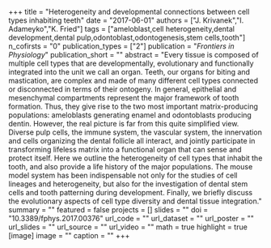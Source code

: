 +++
title = "Heterogeneity and developmental connections between cell types inhabiting teeth"
date = "2017-06-01"
authors = ["J. Krivanek","I. Adameyko","K. Fried"]
tags = ["ameloblast,cell heterogeneity,dental development,dental pulp,odontoblast,odontogenesis,stem cells,tooth"]
n_cofirsts = "0"
publication_types = ["2"]
publication = "_Frontiers in Physiology_"
publication_short = ""
abstract = "Every tissue is composed of multiple cell types that are developmentally, evolutionary and functionally integrated into the unit we call an organ. Teeth, our organs for biting and mastication, are complex and made of many different cell types connected or disconnected in terms of their ontogeny. In general, epithelial and mesenchymal compartments represent the major framework of tooth formation. Thus, they give rise to the two most important matrix-producing populations: ameloblasts generating enamel and odontoblasts producing dentin. However, the real picture is far from this quite simplified view. Diverse pulp cells, the immune system, the vascular system, the innervation and cells organizing the dental follicle all interact, and jointly participate in transforming lifeless matrix into a functional organ that can sense and protect itself. Here we outline the heterogeneity of cell types that inhabit the tooth, and also provide a life history of the major populations. The mouse model system has been indispensable not only for the studies of cell lineages and heterogeneity, but also for the investigation of dental stem cells and tooth patterning during development. Finally, we briefly discuss the evolutionary aspects of cell type diversity and dental tissue integration."
summary = ""
featured = false
projects = []
slides = ""
doi = "10.3389/fphys.2017.00376"
url_code = ""
url_dataset = ""
url_poster = ""
url_slides = ""
url_source = ""
url_video = ""
math = true
highlight = true
[image]
image = ""
caption = ""
+++

